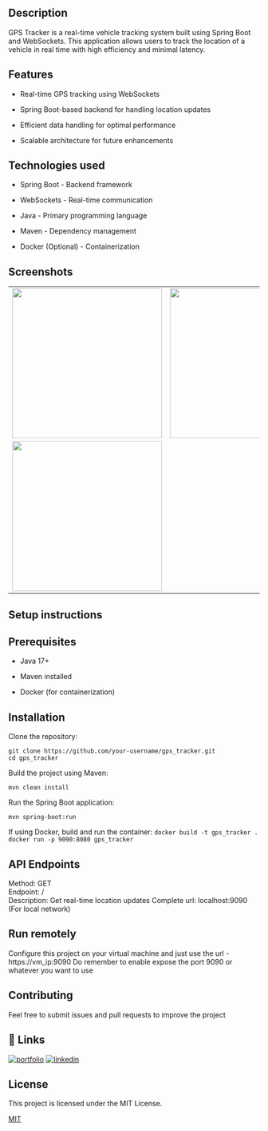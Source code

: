 ## Description
GPS Tracker is a real-time vehicle tracking system built using Spring Boot and WebSockets. This application allows users to track the location of a vehicle in real time with high efficiency and minimal latency.
## Features
- Real-time GPS tracking using WebSockets

- Spring Boot-based backend for handling location updates

- Efficient data handling for optimal performance

- Scalable architecture for future enhancements
## Technologies used
- Spring Boot - Backend framework

- WebSockets - Real-time communication

- Java - Primary programming language

- Maven - Dependency management

- Docker (Optional) - Containerization

## Screenshots

<div align="center">
  <table>
    <tr>
      <td><img src="https://github.com/user-attachments/assets/88a86471-62a5-4bc2-a02a-59c3ba1689f1" width="300"></td>
      <td><img src="https://github.com/user-attachments/assets/f1e889f4-087f-47dd-88d8-db4f28000975" width="300"></td>
    </tr>
    <tr>
      <td><img src="https://github.com/user-attachments/assets/ebabf41e-d261-443f-9906-7a040e945b8b" width="300"></td>
    </tr>
  </table>
</div>

## Setup instructions

## Prerequisites

- Java 17+

- Maven installed

- Docker (for containerization)
## Installation
Clone the repository:

`git clone https://github.com/your-username/gps_tracker.git`  
`cd gps_tracker`

Build the project using Maven:

`mvn clean install`

Run the Spring Boot application:

`mvn spring-boot:run`

If using Docker, build and run the container:
`docker build -t gps_tracker .`
`docker run -p 9090:8080 gps_tracker`
    
## API Endpoints

Method: GET  
Endpoint: /  
Description: Get real-time location updates
Complete url: localhost:9090 (For local network)

## Run remotely
Configure this project on your virtual machine and just use the url - https://vm_ip:9090 
Do remember to enable expose the port 9090 or whatever you want to use

## Contributing
Feel free to submit issues and pull requests to improve the project
## 🔗 Links
[![portfolio](https://img.shields.io/badge/my_portfolio-000?style=for-the-badge&logo=ko-fi&logoColor=white)](https://github.com/Prakash251299)
[![linkedin](https://img.shields.io/badge/linkedin-0A66C2?style=for-the-badge&logo=linkedin&logoColor=white)](https://www.linkedin.com/in/prakash-pratap-singh)


## License
This project is licensed under the MIT License.


[MIT](https://choosealicense.com/licenses/mit/)



